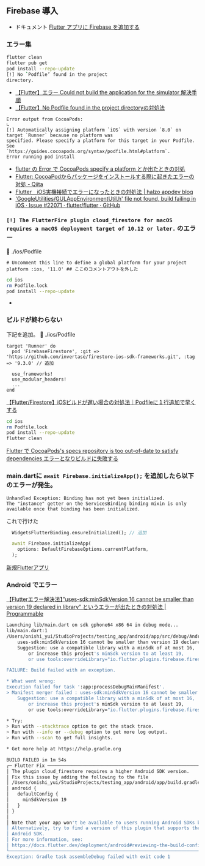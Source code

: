 ## Firebase 導入
- ドキュメント
[Flutter アプリに Firebase を追加する](https://firebase.google.com/docs/flutter/setup?hl=ja&platform=ios)


### エラー集
```bash
flutter clean
flutter pub get
pod install --repo-update
[!] No `Podfile’ found in the project
directory.
```
- [【Flutter】エラー Could not build the application for the simulator 解決手順](https://zenn.dev/ryouhei_furugen/articles/853959a06886da)
- [【Flutter】No Podfile found in the project directoryの対処法](https://zenn.dev/ryouhei_furugen/articles/853959a06886da)

```
Error output from CocoaPods:
↳
[!] Automatically assigning platform `iOS` with version `8.0` on target `Runner` because no platform was
specified. Please specify a platform for this target in your Podfile. See
`https://guides.cocoapods.org/syntax/podfile.html#platform`.
Error running pod install
```
- [flutter の Error で CocoaPods specify a platform とか出たときの対処](https://zenn.dev/junki555/articles/8d0b962d2e6c1fa4d8ca)
- [Flutter: CocoaPodからパッケージをインストールする際に起きたエラーの対処 - Qiita](https://qiita.com/kokikudo/items/ddc6552df4fb71328a99)
- [Flutter　iOS実機接続でエラーになったときの対処法 | halzo appdev blog](https://halzoblog.com/flutter-ios-device/)
- [&#39;GoogleUtilities/GULAppEnvironmentUtil.h&#39; file not found, build failing in iOS · Issue #22071 · flutter/flutter · GitHub
](https://github.com/flutter/flutter/issues/22071)

### `[!] The FlutterFire plugin cloud_firestore for macOS requires a macOS deployment target of 10.12 or later.` のエラー
📄 ./ios/Podfile
```
# Uncomment this line to define a global platform for your project
platform :ios, '11.0' ## ここのコメントアウトを外した
```

```bash
cd ios
rm Podfile.lock
pod install --repo-update
```
- 

### ビルドが終わらない
下記を追加。
📄 ./ios/Podfile
```
target 'Runner' do
  pod 'FirebaseFirestore', :git => 'https://github.com/invertase/firestore-ios-sdk-frameworks.git', :tag => '9.3.0' // 追加

  use_frameworks!
  use_modular_headers!
  ...
end
```
[【Flutter/Firestore】iOSビルドが遅い場合の対処法｜Podfileに１行追加で早くする](https://flutterzero.com/firestore-ios-build-times/)

```bash
cd ios
rm Podfile.lock
pod install --repo-update
flutter clean
```
[Flutter で CocoaPods&#x27;s specs repository is too out-of-date to satisfy dependencies エラーとなりビルドに失敗する](https://zenn.dev/arrow/scraps/55c95492c53b8c)


### main.dartに `await Firebase.initializeApp();` を追加したら以下のエラーが発生。
```
Unhandled Exception: Binding has not yet been initialized.
The "instance" getter on the ServicesBinding binding mixin is only available once that binding has been initialized.
```


これで行けた
```dart
  WidgetsFlutterBinding.ensureInitialized(); // 追加

  await Firebase.initializeApp(
    options: DefaultFirebaseOptions.currentPlatform,
  );
```
[新規Flutterアプリ](https://zenn.dev/rytskywlkr/scraps/c03717eb2a0ca3)


### Android でエラー
[【Flutterエラー解決法】&#8221;uses-sdk:minSdkVersion 16 cannot be smaller than version 19 declared in library&#8221; というエラーが出たときの対処法 | Programmable](https://www.mechengjp.com/%E3%80%90flutter%E3%82%A8%E3%83%A9%E3%83%BC%E8%A7%A3%E6%B1%BA%E6%B3%95%E3%80%91uses-sdkminsdkversion-16-cannot-be-smaller-than-version-19-declared-in-library-%E3%81%A8%E3%81%84%E3%81%86%E3%82%A8/)

```bash
Launching lib/main.dart on sdk gphone64 x86 64 in debug mode...
lib/main.dart:1
/Users/onishi_yui/StudioProjects/testing_app/android/app/src/debug/AndroidManifest.xml Error:
	uses-sdk:minSdkVersion 16 cannot be smaller than version 19 declared in library [:cloud_firestore] /Users/onishi_yui/StudioProjects/testing_app/build/cloud_firestore/intermediates/merged_manifest/debug/AndroidManifest.xml as the library might be using APIs not available in 16
	Suggestion: use a compatible library with a minSdk of at most 16,
		or increase this project's minSdk version to at least 19,
		or use tools:overrideLibrary="io.flutter.plugins.firebase.firestore" to force usage (may lead to runtime failures)

FAILURE: Build failed with an exception.

* What went wrong:
Execution failed for task ':app:processDebugMainManifest'.
> Manifest merger failed : uses-sdk:minSdkVersion 16 cannot be smaller than version 19 declared in library [:cloud_firestore] /Users/onishi_yui/StudioProjects/testing_app/build/cloud_firestore/intermediates/merged_manifest/debug/AndroidManifest.xml as the library might be using APIs not available in 16
  	Suggestion: use a compatible library with a minSdk of at most 16,
  		or increase this project's minSdk version to at least 19,
  		or use tools:overrideLibrary="io.flutter.plugins.firebase.firestore" to force usage (may lead to runtime failures)

* Try:
> Run with --stacktrace option to get the stack trace.
> Run with --info or --debug option to get more log output.
> Run with --scan to get full insights.

* Get more help at https://help.gradle.org

BUILD FAILED in 1m 54s
┌─ Flutter Fix ─────────────────────────────────────────────────────────────────────────────────┐
│ The plugin cloud_firestore requires a higher Android SDK version.                             │
│ Fix this issue by adding the following to the file                                            │
│ /Users/onishi_yui/StudioProjects/testing_app/android/app/build.gradle:                        │
│ android {                                                                                     │
│   defaultConfig {                                                                             │
│     minSdkVersion 19                                                                          │
│   }                                                                                           │
│ }                                                                                             │
│                                                                                               │
│ Note that your app won't be available to users running Android SDKs below 19.                 │
│ Alternatively, try to find a version of this plugin that supports these lower versions of the │
│ Android SDK.                                                                                  │
│ For more information, see:                                                                    │
│ https://docs.flutter.dev/deployment/android#reviewing-the-build-configuration                 │
└───────────────────────────────────────────────────────────────────────────────────────────────┘
Exception: Gradle task assembleDebug failed with exit code 1

```
